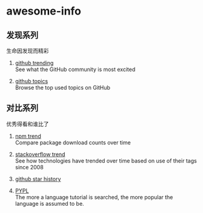 # awesome-info


## 发现系列
生命因发现而精彩

1. [github trending](https://github.com/trending)  
See what the GitHub community is most excited

1. [github topics](https://github.com/topics)  
Browse the top used topics on GitHub



## 对比系列
优秀得看和谁比了

1. [npm trend](https://www.npmtrends.com/)  
Compare package download counts over time

1. [stackoverflow trend](https://insights.stackoverflow.com/trends?tags=python%2Cphp)  
See how technologies have trended over time based on use of their tags since 2008

1. [github star history](https://www.timqian.com/star-history/)

1. [PYPL](http://pypl.github.io/PYPL.html)  
The more a language tutorial is searched, the more popular the language is assumed to be. 

